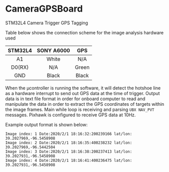 # CameraGPSBoard
STM32L4 Camera Trigger GPS Tagging

Table below shows the connection scheme for the image analysis hardware used

| STM32L4 | SONY A6000 |  GPS  |
| :-----: | :--------: | :---: |
|   A1    |    White   |  N/A  |
|  D0(RX) |     N/A    | Green |
|   GND   |    Black   | Black |

When the &mu;controller is running the software, it will detect the hotshoe line as a hardware interrupt to send out GPS data at the time of trigger. Output data is in text file format in order for onboard computer to read and manipulate the data in order to extract the GPS coordinates of targets within the image frames. Main while loop is receiving and parsing `UBX NAV_PVT` messages. Pixhawk is configured to receive GPS data at 10Hz.

Example output format is shown below:
```text
Image index: 1 Date:2020/2/1 18:16:32:200239166 lat/lon: 39.2027969,-96.5458908
Image index: 2 Date:2020/2/1 18:16:35:400238232 lat/lon: 39.2027969,-96.5442504
Image index: 3 Date:2020/2/1 18:16:38:200237413 lat/lon: 39.2027931,-96.5458908
Image index: 4 Date:2020/2/1 18:16:41:400236475 lat/lon: 39.2027931,-96.5458908
```
